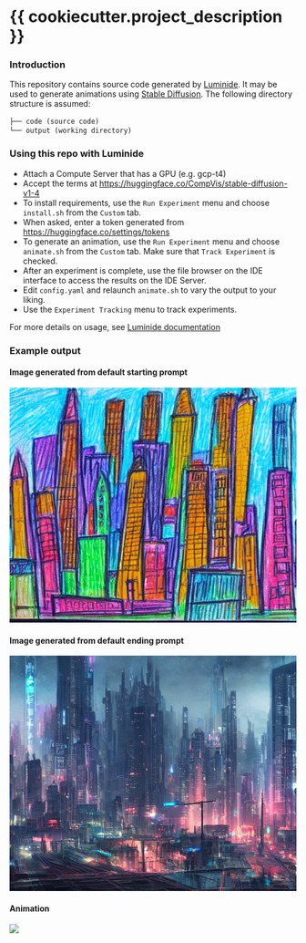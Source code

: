 # {{ cookiecutter.project_description }}
### Introduction
This repository contains source code generated by [Luminide](https://luminide.com). It may be used to generate animations using [Stable Diffusion](https://github.com/CompVis/stable-diffusion). The following directory structure is assumed:
```
├── code (source code)
└── output (working directory)
```

### Using this repo with Luminide
- Attach a Compute Server that has a GPU (e.g. gcp-t4)
- Accept the terms at https://huggingface.co/CompVis/stable-diffusion-v1-4
- To install requirements, use the `Run Experiment` menu and choose `install.sh` from the `Custom` tab.
- When asked, enter a token generated from https://huggingface.co/settings/tokens
- To generate an animation, use the `Run Experiment` menu and choose `animate.sh` from the `Custom` tab. Make sure that `Track Experiment` is checked.
- After an experiment is complete, use the file browser on the IDE interface to access the results on the IDE Server.
- Edit `config.yaml` and relaunch `animate.sh` to vary the output to your liking.
- Use the `Experiment Tracking` menu to track experiments.

For more details on usage, see [Luminide documentation](https://luminide.readthedocs.io)

### Example output

#### Image generated from default starting prompt
![](https://raw.githubusercontent.com/anlthms/image-repo/main/stable-diffusion/result000.png)
#### Image generated from default ending prompt
![](https://raw.githubusercontent.com/anlthms/image-repo/main/stable-diffusion/result010.png)
#### Animation
![](https://raw.githubusercontent.com/anlthms/image-repo/main/stable-diffusion/animation.gif)
